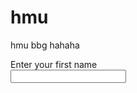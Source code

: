 <!DOCTYPE html>
<html>
  <head>
  <title>My Contact Information</title>
  </head>
  <body>
    <h1>hmu</h1>
    <p>hmu bbg hahaha</p>
    <form>
      Enter your first name <br>
      <input type="text" name="username">
  </body>
</html>
